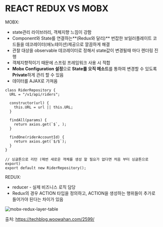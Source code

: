# REACT REDUX VS MOBX

MOBX:

- state관리 라이브러리, 객체지향 느낌이 강함
- Component와 State를 연결하는**(Redux와 달리)** 번잡한 보일러플레이트 코드들을 데코레이터(애노테이션)제공으로 깔끔하게 해결
- 관찰 대상을 observable 데코레이터로 정해서 state값이 변경될때 마다 렌더링 진행
- 객체지향적이기 때문에 스프링 프레임워크 사용 시 적합
- **Mobx Configuration 설정**으로 **State를 오직 메소드**를 통하여 변경할 수 있도록 **Private**하게 관리 할 수 있음
- 데이터를 AJAX로 가져옴

```react
class RiderRepository {
  URL = "/v1/api/riders";

  constructor(url) {
    this.URL = url || this.URL;
  }

  findAll(params) {
    return axios.get(`$`, );
  }

  findOne(riderAccountId) {
    return axios.get(`$/$`);
  }
}

// 싱글톤으로 리턴 (매번 새로운 객체를 생성 할 필요가 없다면 처음 부터 싱글톤으로 export)
export default new RiderRepository();
```



REDUX:

- reducer - 실제 비즈니스 로직 담당
- Redux의 경우 ACTION 타입을 정의하고, ACTION을 생성하는 행위들이 추가로 들어가야 된다는 차이가 있음







![mobx-redux-layer-table](https://techblog.woowahan.com/wp-content/uploads/img/2019-01-02/mobx-redux-layer.png)

출처: https://techblog.woowahan.com/2599/